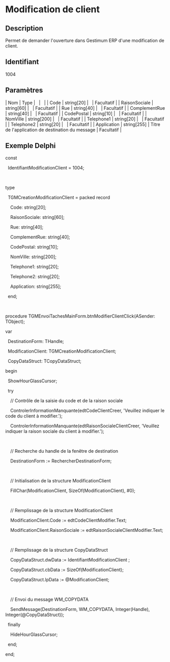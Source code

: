 # Modification de client
## Description


Permet de demander l'ouverture dans Gestimum ERP d'une modification de client.


## Identifiant


1004


## Paramètres









| Nom | Type |   |   |
| Code | string[20] |   | Facultatif |
| RaisonSociale | string[60] |   | Facultatif |
| Rue | string[40] |   | Facultatif |
| ComplementRue | string[40] |   | Facultatif |
| CodePostal | string[10] |   | Facultatif |
| NomVille | string[200] |   | Facultatif |
| Telephone1 | string[20] |   | Facultatif |
| Telephone2 | string[20] |   | Facultatif |
| Application | string[255] | Titre de l'application de destination du message | Facultatif |


## Exemple Delphi


const


  IdentifiantModificationClient = 1004;


 


type


  TGMCreationModificationClient = packed record


    Code: string[20];


    RaisonSociale: string[60];


    Rue: string[40];


    ComplementRue: string[40];


    CodePostal: string[10];


    NomVille: string[200];


    Telephone1: string[20];


    Telephone2: string[20];


    Application: string[255];


  end;


 


procedure TGMEnvoiTachesMainForm.btnModifierClientClick(ASender: TObject);


var


  DestinationForm: THandle;


  ModificationClient: TGMCreationModificationClient;


  CopyDataStruct: TCopyDataStruct;


begin


  ShowHourGlassCursor;


  try


    // Contrôle de la saisie du code et de la raison sociale


    ControlerInformationManquante(edtCodeClientCreer, 'Veuillez indiquer le code du client à modifier.');


    ControlerInformationManquante(edtRaisonSocialeClientCreer, 'Veuillez indiquer la raison sociale du client à modifier.');


 


    // Recherche du handle de la fenêtre de destination


    DestinationForm := RechercherDestinationForm;


 


    // Initialisation de la structure ModificationClient


    FillChar(ModificationClient, SizeOf(ModificationClient), #0);


 


    // Remplissage de la structure ModificationClient


    ModificationClient.Code := edtCodeClientModifier.Text;


    ModificationClient.RaisonSociale := edtRaisonSocialeClientModifier.Text;


 


    // Remplissage de la structure CopyDataStruct


    CopyDataStruct.dwData := IdentifiantModificationClient ;


    CopyDataStruct.cbData := SizeOf(ModificationClient);


    CopyDataStruct.lpData := @ModificationClient;


 


    // Envoi du message WM\_COPYDATA


    SendMessage(DestinationForm, WM\_COPYDATA, Integer(Handle), Integer(@CopyDataStruct));


  finally


    HideHourGlassCursor;


  end;


end;



